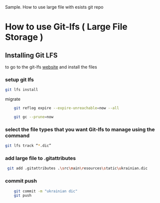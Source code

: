 Sample. How to use large file with esists git repo

# How to use Git-lfs ( Large File Storage )

## Installing Git LFS
to go to the git-lfs [website](https://git-lfs.com/) and install the files

### setup git lfs
```bash
git lfs install
```

migrate 
```bash
	git reflog expire --expire-unreachable=now --all
```

```bash
	git gc --prune=now
```




### select the file types that you want Git-lfs to manage using the command
```bash
git lfs track “*.dic”
```
### add large file to .gitattributes
```bash
 git add .gitattributes .\src\main\resources\static\ukrainian.dic
```

### commit push
```bash
    git commit -m "ukrainian dic"
    git push
````